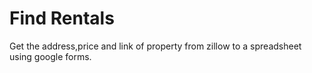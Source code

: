 # Find Rentals

Get the address,price and link of property from zillow to a spreadsheet using google forms.
